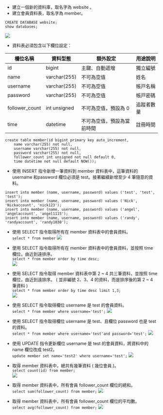 * 建立⼀個新的資料庫，取名字為 website 。
* 建立會員資料表，取名字為 member。
```
CREATE DATABASE website;
show databases;
```
![](https://i.imgur.com/qYTTTO1.png)

* 資料表必須包含以下欄位設定：

|  欄位名稱 |  資料型態 | 額外設定 | ⽤途說明|
| -------- | --------| ----- |------|
| id    | bigint     | 主鍵、⾃動遞增     | 獨立編號    |
| name   | varchar(255)     | 不可為空值     | 姓名    |
| username| varchar(255)     | 不可為空值     | 帳⼾名稱    |
| password| varchar(255)     | 不可為空值     | 帳⼾密碼    |
| follower_count| int unsigned     | 不可為空值，預設為 0     | 追蹤者數量    |
| time     | datetime     | 不可為空值，預設為當前時間     | 註冊時間    |


```
create table member(id bigint primary key auto_increment,  
    name varchar(255) not null,  
    username varchar(255) not null,  
    password varchar(255) not null,  
    follower_count int unsigned not null default 0,  
    time datetime not null default NOW());
```
* 使⽤ INSERT 指令新增⼀筆資料到 member 資料表中，這筆資料的 username 和password 欄位必須是 test。接著繼續新增⾄少 4 筆隨意的資料。
```
insert into member (name, username, password) values ('test', 'test', 'test');
insert into member (name, username, password) values ('Nick', 'Nickaccount', 'nick123');
insert into member (name, username, password) values ('angel', 'angelaccount', 'angel1115');
insert into member (name, username, password) values ('randy', 'randyaccount', 'randy1030');
```
* 使⽤ SELECT 指令取得所有在 member 資料表中的會員資料。  
`select * from member`
![](https://i.imgur.com/1g7DWTz.png)


* 使⽤ SELECT 指令取得所有在 member 資料表中的會員資料，並按照 time 欄位，由近到遠排序。  
`select * from member order by time desc;`  
![](https://i.imgur.com/jIuTcsk.png)


* 使⽤ SELECT 指令取得 member 資料表中第 2 ~ 4 共三筆資料，並按照 time 欄位，由近到遠排序。 ( 並非編號 2、3、4 的資料，⽽是排序後的第 2 ~ 4 筆資料 )  
`select * from member order by time desc limit 1,3;`  
![](https://i.imgur.com/WNAoBis.png)


* 使⽤ SELECT 指令取得欄位 username 是 test 的會員資料。  
`select * from member where username='test';`
![](https://i.imgur.com/Ktoqda1.png)

* 使⽤ SELECT 指令取得欄位 username 是 test、且欄位 password 也是 test 的資料。  
`select * from member where username='test'and password='test';`
![](https://i.imgur.com/aRaWMNk.png)

* 使⽤ UPDATE 指令更新欄位 username 是 test 的會員資料，將資料中的 name 欄位改成 test2。  
`update member set name='test2' where username='test';`
![](https://i.imgur.com/QK5qTYR.png)

* 取得 member 資料表中，總共有幾筆資料 ( 幾位會員 )。  
`select count(id) from member;`  
![](https://i.imgur.com/Km5byrr.png)

* 取得 member 資料表中，所有會員 follower_count 欄位的總和。  
`select sum(follower_count) from member;`
![](https://i.imgur.com/T3c7Tfv.png)

* 取得 member 資料表中，所有會員 follower_count 欄位的平均數。  
`select avg(follower_count) from member;`
![](https://i.imgur.com/nYKnktv.png)

